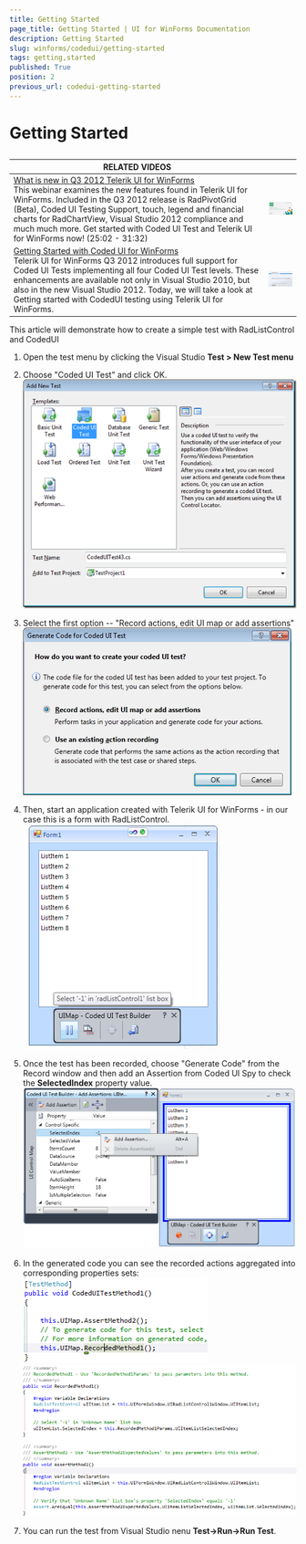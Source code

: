 ```yaml
---
title: Getting Started
page_title: Getting Started | UI for WinForms Documentation
description: Getting Started
slug: winforms/codedui/getting-started
tags: getting,started
published: True
position: 2
previous_url: codedui-getting-started
---
```


# Getting Started



## 


| RELATED VIDEOS |  |
| ------ | ------ |
|[What is new in Q3 2012 Telerik UI for WinForms](http://www.telerik.com/videos/winforms/what-is-new-in-q3-2012-radcontrols-for-winforms)<br>This webinar examines the new features found in Telerik UI for WinForms. Included in the Q3 2012 release is RadPivotGrid (Beta), Coded UI Testing Support, touch, legend and financial charts for RadChartView, Visual Studio 2012 compliance and much much more. Get started with Coded UI Test and Telerik UI for WinForms now! (25:02 - 31:32)|![webinar Q 32012](images/webinarQ32012.png)|
|[Getting Started with Coded UI for WinForms](http://tv.telerik.com/watch/radcontrols-for-winforms/getting-started-with-coded-ui-for-winforms)<br>Telerik UI for WinForms Q3 2012 introduces full support for Coded UI Tests implementing all four Coded UI Test levels. These enhancements are available not only in Visual Studio 2010, but also in the new Visual Studio 2012. Today, we will take a look at Getting started with CodedUI testing using Telerik UI for WinForms.|![codedui-getting-started 000](images/codedui-getting-started000.png)|

This article will demonstrate how to create a simple test with RadListControl and CodedUI

1. Open the test menu by clicking the Visual Studio __Test > New Test menu__

1. Choose "Coded UI Test" and click OK.
            ![codedui-getting-started 001](images/codedui-getting-started001.png)

1. Select the first option -- "Record actions, edit UI map or add assertions"
            ![codedui-getting-started 002](images/codedui-getting-started002.png)

1. Then, start an application created with Telerik UI for WinForms - in our case this is a form with RadListControl.
            ![codedui-getting-started 003](images/codedui-getting-started003.png)

1. Once the test has been recorded, choose "Generate Code" from the Record window and then add an Assertion from Coded UI Spy
              to check the __SelectedIndex__ property value.
            ![codedui-getting-started 004](images/codedui-getting-started004.png)

1. In the generated code you can see the recorded actions aggregated into corresponding properties sets:
            ![codedui-getting-started 005](images/codedui-getting-started005.png)![codedui-getting-started 006](images/codedui-getting-started006.png)

1. You can run the test from Visual Studio nenu __Test->Run->Run Test__.
            
